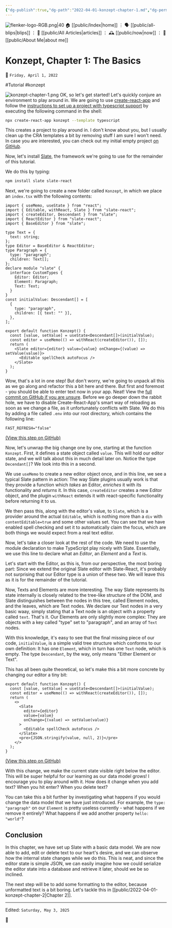 ```yaml
---
{"dg-publish":true,"dg-path":"2022-04-01-konzept-chapter-1.md","dg-permalink":"/konzept-chapter-1/","permalink":"/konzept-chapter-1/","title":"Konzept, Chapter 1: The Basics"}
---
```



<div class="transclusion internal-embed is-loaded"><div class="markdown-embed">




![flenker-logo-RGB.png|40](/img/user/attachments/flenker-logo-RGB.png)
🏠 [[public/Index\|home]]  ⋮ 🗣️ [[public/all-blips\|blips]] ⋮  📝 [[public/All Articles\|articles]]  ⋮ 🕰️ [[public/now\|now]] ⋮ 🪪 [[public/About Me\|about me]]


</div></div>


# Konzept, Chapter 1: The Basics
<p><span>📆 <code>Friday, April 1, 2022</code></span></p>
#Tutorial #konzept

![konzept-chapter-1.png](/img/user/attachments/konzept-chapter-1.png)
OK, so let's get started! Let's quickly conjure an environment to play around in. We are going to use [create-react-app](https://create-react-app.dev/docs/getting-started) and follow the [instructions to set up a project with typescript support](https://create-react-app.dev/docs/adding-typescript/) by executing the following command in the shell:

```bash
npx create-react-app konzept --template typescript
```

This creates a project to play around in. I don't know about you, but I usually clean up the CRA templates a bit by removing stuff I am sure I won't need. In case you are interested, you can check out my initial empty project [on GitHub](https://github.com/pflenker/konzept/tree/initial-setup).

Now, let's install [Slate](https://docs.slatejs.org/), the framework we're going to use for the remainder of this tutorial.

We do this by typing:
```bash
npm install slate slate-react
```

Next, we're going to create a new folder called `Konzept`, in which we place an `index.tsx` with the following contents:

```tsx
import { useMemo, useState } from "react";
import { Editable, withReact, Slate } from "slate-react";
import { createEditor, Descendant } from "slate";
import { ReactEditor } from "slate-react";
import { BaseEditor } from "slate";

type Text = {
  text: string;
};
type Editor = BaseEditor & ReactEditor;
type Paragraph = {
  type: "paragraph";
  children: Text[];
};
declare module "slate" {
  interface CustomTypes {
    Editor: Editor;
    Element: Paragraph;
    Text: Text;
  }
}
const initialValue: Descendant[] = [
  {
    type: "paragraph",
    children: [{ text: "" }],
  },
];

export default function Konzept() {
  const [value, setValue] = useState<Descendant[]>(initialValue);
  const editor = useMemo(() => withReact(createEditor()), []);
  return (
    <Slate editor={editor} value={value} onChange={(value) => setValue(value)}>
      <Editable spellCheck autoFocus />
    </Slate>
  );
}
```

Wow, that's a lot in one step! But don't worry, we're going to unpack all this as we go along and refactor this a bit here and there. But first and foremost - you should be able to enter text now in your app. Neat! View the [full commit on GitHub if you are unsure](https://github.com/pflenker/konzept/tree/add-slate).
Before we go deeper down the rabbit hole, we have to disable Create-React-App's smart way of reloading as soon as we change a file, as it unfortunately conflicts with Slate. We do this by adding a file called `.env` into our root directory, which contains the following line:

```
FAST_REFRESH="false"
```
[(View this step on GitHub)](https://github.com/pflenker/konzept/tree/add-dotenv)

Now, let's unwrap the big change one by one, starting at the function `Konzept`. First, it defines a state object called `value`. This will hold our editor state, and we will talk about this in much detail later on. Notice the type `Decendant[]`? We look into this in a second.

We use `useMemo` to create a new editor object once, and in this line, we see a typical Slate pattern in action: The way Slate plugins usually work is that they provide a function which _takes_ an Editor, _enriches_ it with its functionality and _returns_ it. In this case, `createEditor` creates a new Editor object, and the plugin `withReact` extends it with react-specific functionality before returning it to us.

We then pass this, along with the editor's value, to `Slate`, which is a provider around the actual `Editable`, which is nothing more than a `div` with `contentEditable=true` and some other values set. You can see that we have enabled spell checking and set it to automatically claim the focus, which are both things we would expect from a real text editor.

Now, let's take a closer look at the rest of the code. We need to use the module declaration to make TypeScript play nicely with Slate. Essentially, we use this line to declare what an _Editor_, an _Element_ and a _Text_ is.

Let's start with the Editor, as this is, from our perspective, the most boring part: Since we extend the original Slate editor with Slate-React, it's probably not surprising that our Editor type is a union of these two. We will leave this as it is for the remainder of the tutorial.

Now, Texts and Elements are more interesting. The way Slate represents its state internally is closely related to the tree-like structure of the DOM, and Slate distinguishes between the nodes in this tree, called Element nodes, and the leaves, which are Text nodes. We declare our Text nodes in a very basic waay, simply stating that a Text node is an object with a property called `text`. That's it. Our Elements are only slightly more complex: They are objects with a key called "type" set to "paragraph", and an array of `Text` nodes.  

With this knowledge, it's easy to see that the final missing piece of our code, `initialValue`, is a simple valid tree structure which conforms to our own definition: It has one `Element`, which in turn has one `Text` node, which is empty. The type `Descendant`, by the way, only means "Either Element or Text".

This has all been quite theoretical, so let's make this a bit more concrete by changing our editor a tiny bit:

```tsx
export default function Konzept() {
  const [value, setValue] = useState<Descendant[]>(initialValue);
  const editor = useMemo(() => withReact(createEditor()), []);
  return (
    <>
      <Slate
        editor={editor}
        value={value}
        onChange={(value) => setValue(value)}
      >
        <Editable spellCheck autoFocus />
      </Slate>
      <pre>{JSON.stringify(value, null, 2)}</pre>
    </>
  );
}
```
[(View this step on GitHub)](https://github.com/pflenker/konzept/tree/output-state)

With this change, we make the current state visible right below the editor. This will be super helpful for our learning as our data model grows! I encourage you to play around with it. How does it change when you add text? When you hit enter? When you delete text?

You can take this a bit further by investigating what happens if you would change the data model that we have just introduced. For example, the `type: "paragraph"` on our `Element` is pretty useless currently - what happens if we remove it entirely? What happens if we add another property `hello: "world"`?

## Conclusion
In this chapter, we have set up Slate with a basic data model. We are now able to add, edit or delete text to our heart's desire, and we can observe how the internal state changes while we do this. This is neat, and since the editor state is simple JSON, we can easily imagine how we could serialize the editor state into a database and retrieve it later, should we be so inclined.

The next step will be to add some formatting to the editor, because unformatted text is a bit boring. Let's tackle this in [[public/2022-04-01-konzept-chapter-2\|Chapter 2]].

- - -
<p><span>Edited: <code>Saturday, May 3, 2025</code></span></p>

👾
